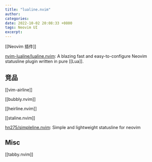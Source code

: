 ```yaml
---
title: "lualine.nvim"
author: 
categories: 
date: 2022-10-02 20:08:33 +0800
tags: Neovim UI
excerpt: 
---
```


[[Neovim 插件]]

[nvim-lualine/lualine.nvim](https://github.com/nvim-lualine/lualine.nvim): A blazing fast and easy-to-configure Neovim statusline plugin written in pure [[Lua]].




## 竞品


[[vim-airline]]

[[bubbly.nvim]]

[[heirline.nvim]]

[[staline.nvim]]

[hn275/simpleline.nvim](https://github.com/hn275/simpleline.nvim): Simple and lightweight statusline for neovim


## Misc

[[tabby.nvim]]




